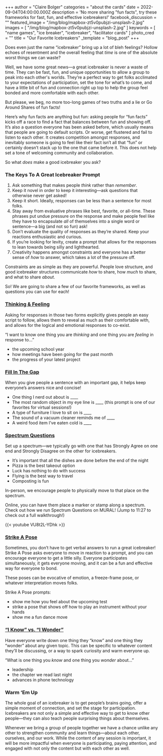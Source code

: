 +++
author = "Claire Bolger"
categories = "about the cards"
date = 2022-09-04T04:00:00.000Z
description = 'No more sharing "fun facts", try these frameworks for fast, fun, and effective icebreakers!'
facebook_discussion = ""
featured_image = "/img/blog/mapbox-zt5v0pubjzi-unsplash-2.jpg"
images = [ "/img/blog/mapbox-zt5v0pubjzi-unsplash-2.jpg" ]
keywords = [
  "name games",
  "ice breaker",
  "icebreaker",
  "facilitator cards"
]
photo_cred = ""
title = "Our Favorite Icebreakers"
_template = "blog_post"
+++

Does even just the name “icebreaker” bring up a lot of bleh feelings? Hollow echoes of resentment and the overall feeling that _time_ is one of the absolute worst things we can waste?

Well, we have some great news—a great icebreaker is never a waste of time. They can be fast, fun, and unique opportunities to allow a group to peak into each other's worlds. They’re a perfect way to get folks acclimated to your expectations of participation, set the tone for what’s to come, and have a little bit of fun and connection right up top to help the group feel bonded and more comfortable with each other.

But please, we beg, no more too-long games of two truths and a lie or Go Around Shares of fun facts!

Here’s why fun facts are anything but fun: asking people for “fun facts” kicks off a race to find a fact that balances between fun and showing off. It’s also a question everyone has been asked before, which usually means that people are going to default scripts. Or worse, get flustered and fail to listen to each other. It creates competition amongst responses, and inevitably someone is going to feel like their fact isn’t all that “fun” or certainly doesn’t stack up to the one that came before it. This does not help set a tone of welcoming community and collaboration.

So what _does_ make a good icebreaker you ask?

### The Keys To A Great Icebreaker Prompt

1. Ask something that makes people _think_ rather than _remember_.
2. Keep it novel in order to keep it interesting—ask questions that otherwise never get asked!
3. Keep it short. Ideally, responses can be less than a sentence for most folks.
4. Stay away from evaluative phrases like best, favorite, or all-time. These phrases put undue pressure on the response and make people feel like they have to encapsulate _all_ of themselves into a single word or sentence—a big (and not so fun) ask!
5. Don’t evaluate the quality of responses as they’re shared. Keep your reactions enthusiastic and curious.
6. If you’re looking for levity, create a prompt that allows for the responses to lean towards being silly and lighthearted.
7. Creativity happens amongst constraints and everyone has a better sense of _how_ to answer, which takes a lot of the pressure off.

Constraints are as simple as they are powerful. People love structure, and good icebreaker structures communicate _how_ to share, how _much_ to share, and what to share _about_.

So! We are going to share a few of our favorite frameworks, as well as questions you can use for each!

### [Thinking & Feeling](https://www.facilitator.cards/cards/thinking-feeling/)

Asking for responses in those two forms explicitly gives people an easy script to follow, allows them to reveal as much as their comfortable with, and allows for the logical and emotional responses to co-exist.

“I want to know one thing you are _thinking_ and one thing you are _feeling_ in response to...”

* the upcoming school year
* how meetings have been going for the past month
* the progress of your latest project

### [Fill In The Gap](https://www.facilitator.cards/cards/fill-in-the-gap/)

When you give people a sentence with an important gap, it helps keep everyone’s answers nice and concise!

* One thing I nerd out about is ____
* The most random object in my eye line is ____ (this prompt is one of our favorites for virtual sessions!)
* A type of furniture I love to sit on is ____
* The sound of a vacuum cleaner reminds me of ____
* A weird food item I’ve eaten cold is ____

### [Spectrum Questions](https://www.facilitator.cards/cards/spectrum-questions/)

Set up a spectrum—we typically go with one that has Strongly Agree on one end and Strongly Disagree on the other for icebreakers.

* It’s important that all the dishes are done before the end of the night
* Pizza is the best takeout option
* Luck has nothing to do with success
* Flying is the best way to travel
* Composting is fun

In-person, we encourage people to physically move to that place on the spectrum. 

Online, you can have them place a marker or stamp along a spectrum. Check out how we run Spectrum Questions on MURAL! (Jump to 11:27 to check out a full walkthrough!)

{{< youtube VU8t2L-YDhk >}}

### [Strike A Pose](https://www.facilitator.cards/cards/strike-a-pose/)

Sometimes, you don’t have to get verbal answers to run a great icebreaker! Strike A Pose asks everyone to move in reaction to a prompt, and you can encourage everyone to get a little silly. Everyone participates simultaneously, it gets everyone moving, and it can be a fun and effective way for everyone to bond.

These poses can be evocative of emotion, a freeze-frame pose, or whatever interpretation moves folks.

Strike A Pose prompts:

* show me how you feel about the upcoming test
* strike a pose that shows off how to play an instrument without your hands
* show me a fun dance move

### [“I Know” vs. “I Wonder”](https://www.facilitator.cards/cards/i-know-vs-i-wonder-lists/)

Have everyone write down one thing they “know” and one thing they “wonder” about any given topic. This can be specific to whatever content they’ll be discussing, or a way to spark curiosity and warm everyone up.

“What is one thing you _know_ and one thing you _wonder_ about…”

* leadership
* the chapter we read last night
* advances in phone technology

### Warm ‘Em Up

The whole goal of an icebreaker is to get people’s brains going, offer a simple moment of connection, and set the stage for participation. Icebreakers are not only a simple and effective way to get to know other people—they can also teach people surprising things about themselves.

Whenever we bring a group of people together we have a chance unlike any other to strengthen community and learn things—about each other, ourselves, and our work. While the content of any session is important, it will be more impactful when everyone is participating, paying attention, and engaged with not only the content but with each other as well.
